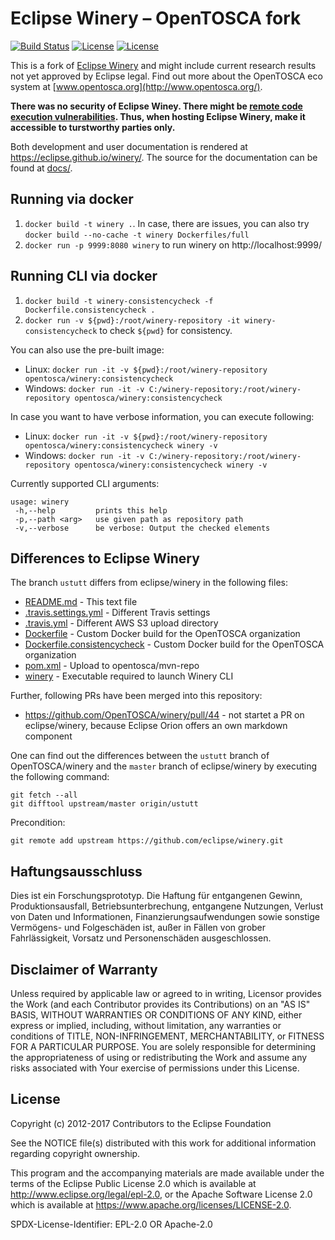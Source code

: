 # Eclipse Winery – OpenTOSCA fork

[![Build Status](https://travis-ci.org/OpenTOSCA/winery.svg?branch=ustutt)](https://travis-ci.org/OpenTOSCA/winery)
[![License](https://img.shields.io/badge/License-EPL%202.0-blue.svg)](https://opensource.org/licenses/EPL-2.0)
[![License](https://img.shields.io/badge/License-Apache%202.0-blue.svg)](https://opensource.org/licenses/Apache-2.0)

This is a fork of [Eclipse Winery](https://github.com/eclipse/winery) and might include current research results not yet approved by Eclipse legal.
Find out more about the OpenTOSCA eco system at [www.opentosca.org](http://www.opentosca.org/).

**There was no security of Eclipse Winey. There might be [remote code execution vulnerabilities](https://github.com/mbechler/marshalsec). Thus, when hosting Eclipse Winery, make it accessible to turstworthy parties only.**

Both development and user documentation is rendered at <https://eclipse.github.io/winery/>.
The source for the documentation can be found at [docs/](docs).

## Running via docker

1. `docker build -t winery .`.
   In case, there are issues, you can also try `docker build --no-cache -t winery Dockerfiles/full`
2. `docker run -p 9999:8080 winery` to run winery on http://localhost:9999/

## Running CLI via docker

1. `docker build -t winery-consistencycheck -f Dockerfile.consistencycheck .`
2. `docker run -v ${pwd}:/root/winery-repository -it winery-consistencycheck` to check `${pwd}` for consistency.

You can also use the pre-built image:

- Linux: `docker run -it -v ${pwd}:/root/winery-repository opentosca/winery:consistencycheck`
- Windows: `docker run -it -v C:/winery-repository:/root/winery-repository opentosca/winery:consistencycheck`

In case you want to have verbose information, you can execute following:

- Linux: `docker run -it -v ${pwd}:/root/winery-repository opentosca/winery:consistencycheck winery -v`
- Windows: `docker run -it -v C:/winery-repository:/root/winery-repository opentosca/winery:consistencycheck winery -v`

Currently supported CLI arguments:

```
usage: winery
 -h,--help         prints this help
 -p,--path <arg>   use given path as repository path
 -v,--verbose      be verbose: Output the checked elements
 ```

## Differences to Eclipse Winery

The branch `ustutt` differs from eclipse/winery in the following files:

- [README.md](README.md) - This text file
- [.travis.settings.yml](.travis.settings.yml) - Different Travis settings
- [.travis.yml](.travis.yml) - Different AWS S3 upload directory
- [Dockerfile](Dockerfile) - Custom Docker build for the OpenTOSCA organization
- [Dockerfile.consistencycheck](Dockerfile.consistencycheck) - Custom Docker build for the OpenTOSCA organization
- [pom.xml](pom.xml) - Upload to opentosca/mvn-repo
- [winery](winery) - Executable required to launch Winery CLI

Further, following PRs have been merged into this repository:

- https://github.com/OpenTOSCA/winery/pull/44 - not startet a PR on eclipse/winery, because Eclipse Orion offers an own markdown component

One can find out the differences between the `ustutt` branch of OpenTOSCA/winery and the `master` branch of eclipse/winery by executing the following command:

    git fetch --all
    git difftool upstream/master origin/ustutt

Precondition:

    git remote add upstream https://github.com/eclipse/winery.git

## Haftungsausschluss

Dies ist ein Forschungsprototyp.
Die Haftung für entgangenen Gewinn, Produktionsausfall, Betriebsunterbrechung, entgangene Nutzungen, Verlust von Daten und Informationen, Finanzierungsaufwendungen sowie sonstige Vermögens- und Folgeschäden ist, außer in Fällen von grober Fahrlässigkeit, Vorsatz und Personenschäden ausgeschlossen.

## Disclaimer of Warranty

Unless required by applicable law or agreed to in writing, Licensor provides the Work (and each Contributor provides its Contributions) on an "AS IS" BASIS, WITHOUT WARRANTIES OR CONDITIONS OF ANY KIND, either express or implied, including, without limitation, any warranties or conditions of TITLE, NON-INFRINGEMENT, MERCHANTABILITY, or FITNESS FOR A PARTICULAR PURPOSE.
You are solely responsible for determining the appropriateness of using or redistributing the Work and assume any risks associated with Your exercise of permissions under this License.

## License

Copyright (c) 2012-2017 Contributors to the Eclipse Foundation

See the NOTICE file(s) distributed with this work for additional
information regarding copyright ownership.

This program and the accompanying materials are made available under the
terms of the Eclipse Public License 2.0 which is available at
http://www.eclipse.org/legal/epl-2.0, or the Apache Software License 2.0
which is available at https://www.apache.org/licenses/LICENSE-2.0.

SPDX-License-Identifier: EPL-2.0 OR Apache-2.0
